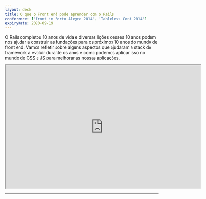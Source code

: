 ```yaml
---
layout: deck
title: O que o Front end pode aprender com o Rails
conference: ['Front in Porto Alegre 2014', 'Tableless Conf 2014']
expiryDate: 2020-09-19
---
```


O Rails completou 10 anos de vida e diversas lições desses 10 anos podem nos ajudar a construir as fundações para os próximos 10 anos do mundo de front end. Vamos refletir sobre alguns aspectos que ajudaram a stack do framework a evoluir durante os anos e como podemos aplicar isso no mundo de CSS e JS para melhorar as nossas aplicações.

<iframe width="640" height="405" src="https://www.youtube.com/embed/2iA-Z_xu3DE"
  allowfullscreen></iframe>

<hr />

<script async class="speakerdeck-embed" data-id="9c7b3db04afc0132104a12561742bc27" data-ratio="1.33333333333333" src="//speakerdeck.com/assets/embed.js"></script>
